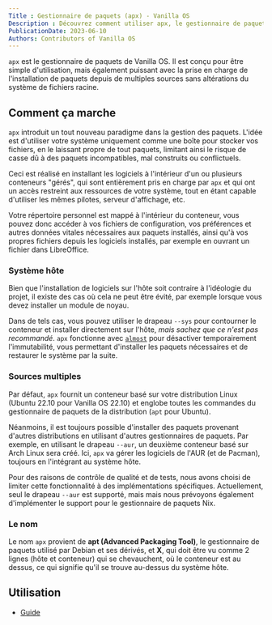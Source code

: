 ```yaml
---
Title : Gestionnaire de paquets (apx) - Vanilla OS
Description : Découvrez comment utiliser apx, le gestionnaire de paquets de Vanilla OS.
PublicationDate: 2023-06-10
Authors: Contributors of Vanilla OS
---
```


`apx` est le gestionnaire de paquets de Vanilla OS. Il est conçu pour être simple d'utilisation,
mais également puissant avec la prise en charge de l'installation de paquets depuis de multiples sources sans altérations du système de fichiers racine.

## Comment ça marche

`apx` introduit un tout nouveau paradigme dans la gestion des paquets.
L'idée est d'utiliser votre système uniquement comme une boîte pour stocker vos fichiers,
en le laissant propre de tout paquets, limitant ainsi le risque de casse dû
à des paquets incompatibles, mal construits ou conflictuels.

Ceci est réalisé en installant les logiciels à l'intérieur d'un ou plusieurs conteneurs "gérés",
qui sont entièrement pris en charge par `apx` et qui ont un accès restreint aux ressources de votre système,
tout en étant capable d'utiliser les mêmes pilotes, serveur d'affichage, etc.

Votre répertoire personnel est mappé à l'intérieur du conteneur,
vous pouvez donc accéder à vos fichiers de configuration, vos préférences et autres données vitales nécessaires aux paquets installés, ainsi qu'à vos propres fichiers depuis les logiciels
installés, par exemple en ouvrant un fichier dans LibreOffice.

### Système hôte

Bien que l'installation de logiciels sur l'hôte soit contraire à l'idéologie du projet,
il existe des cas où cela ne peut être évité, par exemple lorsque vous devez
installer un module de noyau.

Dans de tels cas, vous pouvez utiliser le drapeau `--sys` pour contourner le conteneur et
installer directement sur l'hôte, *mais sachez que ce n'est pas recommandé*. `apx`
fonctionne avec [`almost`](/docs/almost) pour désactiver temporairement l'immutabilité,
vous permettant d'installer les paquets nécessaires et de restaurer le système par la suite.

### Sources multiples

Par défaut, `apx` fournit un conteneur basé sur votre distribution Linux (Ubuntu 22.10 pour Vanilla OS 22.10)
et englobe toutes les commandes du gestionnaire de paquets de la distribution (`apt` pour Ubuntu).

Néanmoins, il est toujours possible d'installer des paquets provenant d'autres distributions
en utilisant d'autres gestionnaires de paquets. Par exemple, en utilisant le drapeau `--aur`,
un deuxième conteneur basé sur Arch Linux sera créé.
Ici, `apx` va gérer les logiciels de l'AUR (et de Pacman), toujours en l'intégrant au système hôte.

Pour des raisons de contrôle de qualité et de tests, nous avons choisi de limiter cette fonctionnalité
à des implémentations spécifiques. Actuellement, seul le drapeau `--aur` est supporté, mais
mais nous prévoyons également d'implémenter le support pour le gestionnaire de paquets Nix.

### Le nom

Le nom `apx` provient de **apt (Advanced Packaging Tool)**, le gestionnaire de paquets utilisé par Debian et ses dérivés, et **X**, qui doit être vu comme
2 lignes (hôte et conteneur) qui se chevauchent, où le conteneur est au dessus,
ce qui signifie qu'il se trouve au-dessus du système hôte.

## Utilisation

- [Guide](apx-manpage)
